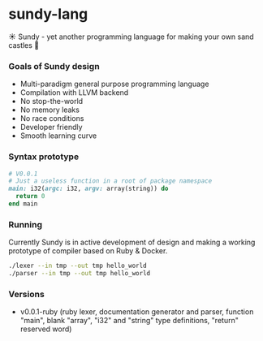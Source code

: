 # sundy-lang
☀️ Sundy - yet another programming language for making your own sand castles 👑

### Goals of Sundy design

* Multi-paradigm general purpose programming language
* Compilation with LLVM backend
* No stop-the-world
* No memory leaks
* No race conditions
* Developer friendly
* Smooth learning curve

### Syntax prototype

```ruby
# V0.0.1
# Just a useless function in a root of package namespace
main: i32(argc: i32, argv: array(string)) do
  return 0
end main
```

### Running

Currently Sundy is in active development of design and making a working prototype of compiler based on Ruby & Docker.

```sh
./lexer --in tmp --out tmp hello_world
./parser --in tmp --out tmp hello_world
```

### Versions

* v0.0.1-ruby (ruby lexer, documentation generator and parser, function "main", blank "array", "i32" and "string" type definitions, "return" reserved word)